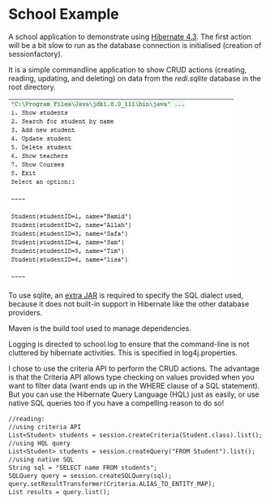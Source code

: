 # School Example

A school application to demonstrate using [Hibernate 4.3](http://hibernate.org/orm/documentation/4.3/). The first action
will be a bit slow to run as the database connection is initialised (creation of sessionfactory).

It is a simple commandline application to show CRUD actions
(creating, reading, updating, and deleting) on data from the *redi.sqlite* database in the root directory.

!["screenshot"](img/screenshot.jpg)

To use sqlite, an [extra JAR](https://github.com/EnigmaBridge/hibernate4-sqlite-dialect) is required to specify the 
SQL dialect used, because it does not built-in support in Hibernate like the other database providers.

Maven is  the build tool used to manage dependencies.

Logging is directed to school.log to ensure that the command-line is not cluttered by hibernate activities. This is
specified in log4j.properties.
 
I chose to use the criteria API to perform the CRUD actions. The advantage is that the Criteria API allows type 
checking on values provided when you want to filter data (want ends up in the WHERE clause of a SQL statement). But
you can use the Hibernate Query Language (HQL) just as easily, or use native SQL queries too if you have a compelling
reason to do so!
    
    //reading:
    //using criteria API
    List<Student> students = session.createCriteria(Student.class).list();
    //using HQL query
    List<Student> students = session.createQuery("FROM Student").list();
    //using native SQL
    String sql = "SELECT name FROM students";
    SQLQuery query = session.createSQLQuery(sql);
    query.setResultTransformer(Criteria.ALIAS_TO_ENTITY_MAP);
    List results = query.list();